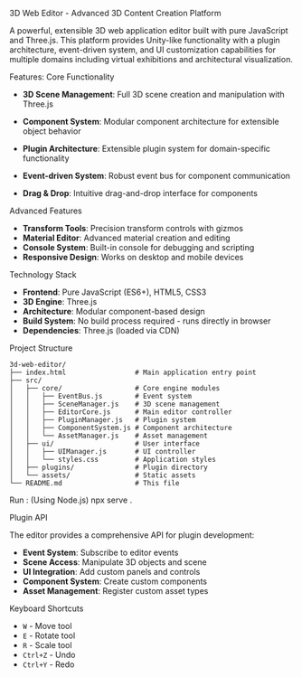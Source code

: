 3D Web Editor - Advanced 3D Content Creation Platform

A powerful, extensible 3D web application editor built with pure JavaScript and Three.js. This platform provides Unity-like functionality with a plugin architecture, event-driven system, and UI customization capabilities for multiple domains including virtual exhibitions and architectural visualization.

Features:
 Core Functionality
- **3D Scene Management**: Full 3D scene creation and manipulation with Three.js

- **Component System**: Modular component architecture for extensible object behavior
- **Plugin Architecture**: Extensible plugin system for domain-specific functionality
- **Event-driven System**: Robust event bus for component communication
- **Drag & Drop**: Intuitive drag-and-drop interface for components

 Advanced Features
- **Transform Tools**: Precision transform controls with gizmos
- **Material Editor**: Advanced material creation and editing
- **Console System**: Built-in console for debugging and scripting
- **Responsive Design**: Works on desktop and mobile devices

 Technology Stack

- **Frontend**: Pure JavaScript (ES6+), HTML5, CSS3
- **3D Engine**: Three.js 
- **Architecture**: Modular component-based design
- **Build System**: No build process required - runs directly in browser
- **Dependencies**: Three.js (loaded via CDN)

Project Structure

```
3d-web-editor/
├── index.html                 # Main application entry point
├── src/
│   ├── core/                  # Core engine modules
│   │   ├── EventBus.js        # Event system
│   │   ├── SceneManager.js    # 3D scene management
│   │   ├── EditorCore.js      # Main editor controller
│   │   ├── PluginManager.js   # Plugin system
│   │   ├── ComponentSystem.js # Component architecture
│   │   └── AssetManager.js    # Asset management
│   ├── ui/                    # User interface
│   │   ├── UIManager.js       # UI controller
│   │   └── styles.css         # Application styles
│   ├── plugins/               # Plugin directory
│   └── assets/                # Static assets
└── README.md                  # This file
```





   Run : (Using Node.js) 
   npx serve .
   

Plugin API

The editor provides a comprehensive API for plugin development:

- **Event System**: Subscribe to editor events
- **Scene Access**: Manipulate 3D objects and scene
- **UI Integration**: Add custom panels and controls
- **Component System**: Create custom components
- **Asset Management**: Register custom asset types


 Keyboard Shortcuts
- `W` - Move tool
- `E` - Rotate tool
- `R` - Scale tool
- `Ctrl+Z` - Undo
- `Ctrl+Y` - Redo







